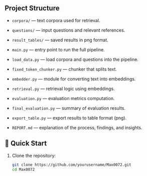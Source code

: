 ## Project Structure

- `corpora/` — text corpora used for retrieval.
- `questions/` — input questions and relevant references.
- `result_tables/` — saved results in png format.

- `main.py` — entry point to run the full pipeline.
- `load_data.py` — load corpora and questions into the pipeline.
- `fixed_token_chunker.py` — chunker that splits text.
- `embedder.py` — module for converting text into embeddings.
- `retrieval.py` — retrieval logic using embeddings.
- `evaluation.py` — evaluation metrics computation.
- `final_evaluation.py` — summary of evaluation results.
- `export_table.py` — export results to table format (png).

- `REPORT.md` — explanation of the process, findings, and insights.


## 🚀 Quick Start

1. Clone the repository:
   ```bash
   git clone https://github.com/yourusername/Max0072.git
   cd Max0072

